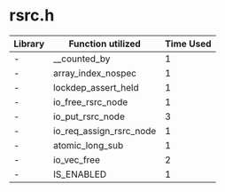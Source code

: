 # rsrc.h

| Library | Function utilized | Time Used |
| - | - | - |
| - | __counted_by | 1 |
| - | array_index_nospec | 1 |
| - | lockdep_assert_held | 1 |
| - | io_free_rsrc_node | 1 |
| - | io_put_rsrc_node | 3 |
| - | io_req_assign_rsrc_node | 1 |
| - | atomic_long_sub | 1 |
| - | io_vec_free | 2 |
| - | IS_ENABLED | 1 |
